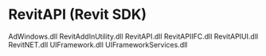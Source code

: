 RevitAPI (Revit SDK)
====================
AdWindows.dll
RevitAddInUtility.dll
RevitAPI.dll
RevitAPIIFC.dll
RevitAPIUI.dll
RevitNET.dll
UIFramework.dll
UIFrameworkServices.dll